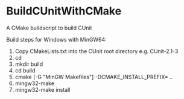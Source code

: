 # BuildCUnitWithCMake
A CMake buildscript to build CUnit

Build steps for Windows with MinGW64:
1) Copy CMakeLists.txt into the CUnit root directory e.g. CUnit-2.1-3
2) cd <path to CUnit root directory>
3) mkdir build
4) cd build
5) cmake [-G "MinGW Makefiles"] -DCMAKE_INSTALL_PREFIX=<path to final lib> ..
6) mingw32-make
7) mingw32-make install


